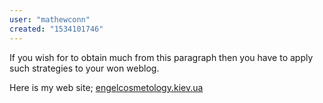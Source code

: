 ```yaml
---
user: "mathewconn"
created: "1534101746"
---
```


If you wish for to obtain much from this paragraph then you have to apply such strategies to your won weblog.


Here is my web site; <a href="http://engelcosmetology.kiev.ua/go.php?url=http://3yusan.com/comment/html/?40587.html">engelcosmetology.kiev.ua</a>

